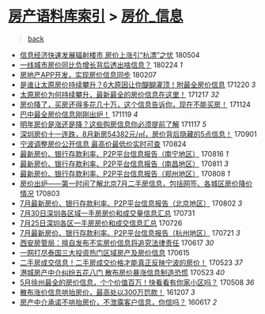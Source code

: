 [房产语料库索引](../../README.md)  > [房价_信息](房价_信息.md)
====
> [back](../README.md)

- [信息经济快速发展辐射楼市 房价上涨引“杭漂”之忧](http://jkwz.applinzi.com/ittc/7099209248984794122.html#%E4%BF%A1%E6%81%AF%E7%BB%8F%E6%B5%8E%E5%BF%AB%E9%80%9F%E5%8F%91%E5%B1%95%E8%BE%90%E5%B0%84%E6%A5%BC%E5%B8%82+%E6%88%BF%E4%BB%B7%E4%B8%8A%E6%B6%A8%E5%BC%95%E2%80%9C%E6%9D%AD%E6%BC%82%E2%80%9D%E4%B9%8B%E5%BF%A7) 180504  
- [一线城市房价同比负增长背后透出啥信息？](http://jkwz.applinzi.com/ittc/7073783960075502609.html#%E4%B8%80%E7%BA%BF%E5%9F%8E%E5%B8%82%E6%88%BF%E4%BB%B7%E5%90%8C%E6%AF%94%E8%B4%9F%E5%A2%9E%E9%95%BF%E8%83%8C%E5%90%8E%E9%80%8F%E5%87%BA%E5%95%A5%E4%BF%A1%E6%81%AF%EF%BC%9F) 180224 *1* 
- [房地产APP开发，实现房价信息同步](http://jkwz.applinzi.com/ittc/7067386875470152714.html#%E6%88%BF%E5%9C%B0%E4%BA%A7APP%E5%BC%80%E5%8F%91%EF%BC%8C%E5%AE%9E%E7%8E%B0%E6%88%BF%E4%BB%B7%E4%BF%A1%E6%81%AF%E5%90%8C%E6%AD%A5) 180207  
- [是谁让太原房价持续攀升？6大原因让你醍醐灌顶！附最全房价信息](http://jkwz.applinzi.com/ittc/7049235653592613904.html#%E6%98%AF%E8%B0%81%E8%AE%A9%E5%A4%AA%E5%8E%9F%E6%88%BF%E4%BB%B7%E6%8C%81%E7%BB%AD%E6%94%80%E5%8D%87%EF%BC%9F6%E5%A4%A7%E5%8E%9F%E5%9B%A0%E8%AE%A9%E4%BD%A0%E9%86%8D%E9%86%90%E7%81%8C%E9%A1%B6%EF%BC%81%E9%99%84%E6%9C%80%E5%85%A8%E6%88%BF%E4%BB%B7%E4%BF%A1%E6%81%AF) 171220 *3* 
- [太原房价为何持续攀升，最新最全的房价信息在这里！](http://jkwz.applinzi.com/ittc/7047782084486104081.html#%E5%A4%AA%E5%8E%9F%E6%88%BF%E4%BB%B7%E4%B8%BA%E4%BD%95%E6%8C%81%E7%BB%AD%E6%94%80%E5%8D%87%EF%BC%8C%E6%9C%80%E6%96%B0%E6%9C%80%E5%85%A8%E7%9A%84%E6%88%BF%E4%BB%B7%E4%BF%A1%E6%81%AF%E5%9C%A8%E8%BF%99%E9%87%8C%EF%BC%81) 171217 *32* 
- [房价降了，买房还得多花几十万，这个信息告诉你，现在不能买房！](http://jkwz.applinzi.com/ittc/7039291240737145872.html#%E6%88%BF%E4%BB%B7%E9%99%8D%E4%BA%86%EF%BC%8C%E4%B9%B0%E6%88%BF%E8%BF%98%E5%BE%97%E5%A4%9A%E8%8A%B1%E5%87%A0%E5%8D%81%E4%B8%87%EF%BC%8C%E8%BF%99%E4%B8%AA%E4%BF%A1%E6%81%AF%E5%91%8A%E8%AF%89%E4%BD%A0%EF%BC%8C%E7%8E%B0%E5%9C%A8%E4%B8%8D%E8%83%BD%E4%B9%B0%E6%88%BF%EF%BC%81) 171124  
- [巴中最全房价信息刚刚出炉！](http://jkwz.applinzi.com/ittc/7037593929464153105.html#%E5%B7%B4%E4%B8%AD%E6%9C%80%E5%85%A8%E6%88%BF%E4%BB%B7%E4%BF%A1%E6%81%AF%E5%88%9A%E5%88%9A%E5%87%BA%E7%82%89%EF%BC%81) 171119 *4* 
- [明年房价是涨还是降？这些购房信息你必须提前了解](http://jkwz.applinzi.com/ittc/7036966602514367505.html#%E6%98%8E%E5%B9%B4%E6%88%BF%E4%BB%B7%E6%98%AF%E6%B6%A8%E8%BF%98%E6%98%AF%E9%99%8D%EF%BC%9F%E8%BF%99%E4%BA%9B%E8%B4%AD%E6%88%BF%E4%BF%A1%E6%81%AF%E4%BD%A0%E5%BF%85%E9%A1%BB%E6%8F%90%E5%89%8D%E4%BA%86%E8%A7%A3) 171117 *5* 
- [深圳房价十一连跌，8月新房54382元/㎡，房价背后隐藏的5点信息！](http://jkwz.applinzi.com/ittc/7008388348316746769.html#%E6%B7%B1%E5%9C%B3%E6%88%BF%E4%BB%B7%E5%8D%81%E4%B8%80%E8%BF%9E%E8%B7%8C%EF%BC%8C8%E6%9C%88%E6%96%B0%E6%88%BF54382%E5%85%83%2F%E3%8E%A1%EF%BC%8C%E6%88%BF%E4%BB%B7%E8%83%8C%E5%90%8E%E9%9A%90%E8%97%8F%E7%9A%845%E7%82%B9%E4%BF%A1%E6%81%AF%EF%BC%81) 170901  
- [宁波调整房价公开信息 最高价最低价实时可查](http://jkwz.applinzi.com/ittc/7005189483694408465.html#%E5%AE%81%E6%B3%A2%E8%B0%83%E6%95%B4%E6%88%BF%E4%BB%B7%E5%85%AC%E5%BC%80%E4%BF%A1%E6%81%AF+%E6%9C%80%E9%AB%98%E4%BB%B7%E6%9C%80%E4%BD%8E%E4%BB%B7%E5%AE%9E%E6%97%B6%E5%8F%AF%E6%9F%A5) 170824  
- [最新房价、银行存款利率、P2P平台信息报告（南宁地区）](http://jkwz.applinzi.com/ittc/7002392908995757073.html#%E6%9C%80%E6%96%B0%E6%88%BF%E4%BB%B7%E3%80%81%E9%93%B6%E8%A1%8C%E5%AD%98%E6%AC%BE%E5%88%A9%E7%8E%87%E3%80%81P2P%E5%B9%B3%E5%8F%B0%E4%BF%A1%E6%81%AF%E6%8A%A5%E5%91%8A%EF%BC%88%E5%8D%97%E5%AE%81%E5%9C%B0%E5%8C%BA%EF%BC%89) 170816 *1* 
- [最新房价、银行存款利率、P2P平台信息报告（南昌地区）](http://jkwz.applinzi.com/ittc/7000535234662368273.html#%E6%9C%80%E6%96%B0%E6%88%BF%E4%BB%B7%E3%80%81%E9%93%B6%E8%A1%8C%E5%AD%98%E6%AC%BE%E5%88%A9%E7%8E%87%E3%80%81P2P%E5%B9%B3%E5%8F%B0%E4%BF%A1%E6%81%AF%E6%8A%A5%E5%91%8A%EF%BC%88%E5%8D%97%E6%98%8C%E5%9C%B0%E5%8C%BA%EF%BC%89) 170811 *3* 
- [最新房价、银行存款利率、P2P平台信息报告（郑州地区）](http://jkwz.applinzi.com/ittc/6999421631943148560.html#%E6%9C%80%E6%96%B0%E6%88%BF%E4%BB%B7%E3%80%81%E9%93%B6%E8%A1%8C%E5%AD%98%E6%AC%BE%E5%88%A9%E7%8E%87%E3%80%81P2P%E5%B9%B3%E5%8F%B0%E4%BF%A1%E6%81%AF%E6%8A%A5%E5%91%8A%EF%BC%88%E9%83%91%E5%B7%9E%E5%9C%B0%E5%8C%BA%EF%BC%89) 170808 *1* 
- [房价出炉——第一时间了解北京7月二手房信息，包括网签、各城区房价降价情况](http://jkwz.applinzi.com/ittc/6997671661233767440.html#%E6%88%BF%E4%BB%B7%E5%87%BA%E7%82%89%E2%80%94%E2%80%94%E7%AC%AC%E4%B8%80%E6%97%B6%E9%97%B4%E4%BA%86%E8%A7%A3%E5%8C%97%E4%BA%AC7%E6%9C%88%E4%BA%8C%E6%89%8B%E6%88%BF%E4%BF%A1%E6%81%AF%EF%BC%8C%E5%8C%85%E6%8B%AC%E7%BD%91%E7%AD%BE%E3%80%81%E5%90%84%E5%9F%8E%E5%8C%BA%E6%88%BF%E4%BB%B7%E9%99%8D%E4%BB%B7%E6%83%85%E5%86%B5) 170803  
- [7月最新房价、银行存款利率、P2P平台信息报告（北京地区）](http://jkwz.applinzi.com/ittc/6997197809764533265.html#7%E6%9C%88%E6%9C%80%E6%96%B0%E6%88%BF%E4%BB%B7%E3%80%81%E9%93%B6%E8%A1%8C%E5%AD%98%E6%AC%BE%E5%88%A9%E7%8E%87%E3%80%81P2P%E5%B9%B3%E5%8F%B0%E4%BF%A1%E6%81%AF%E6%8A%A5%E5%91%8A%EF%BC%88%E5%8C%97%E4%BA%AC%E5%9C%B0%E5%8C%BA%EF%BC%89) 170802 *3* 
- [7月30日深圳各区域一手房房价和成交量信息汇总](http://jkwz.applinzi.com/ittc/6996412137663366160.html#7%E6%9C%8830%E6%97%A5%E6%B7%B1%E5%9C%B3%E5%90%84%E5%8C%BA%E5%9F%9F%E4%B8%80%E6%89%8B%E6%88%BF%E6%88%BF%E4%BB%B7%E5%92%8C%E6%88%90%E4%BA%A4%E9%87%8F%E4%BF%A1%E6%81%AF%E6%B1%87%E6%80%BB) 170731  
- [7月25日深圳各区一手房房价和成交信息汇总](http://jkwz.applinzi.com/ittc/6994550397178741777.html#7%E6%9C%8825%E6%97%A5%E6%B7%B1%E5%9C%B3%E5%90%84%E5%8C%BA%E4%B8%80%E6%89%8B%E6%88%BF%E6%88%BF%E4%BB%B7%E5%92%8C%E6%88%90%E4%BA%A4%E4%BF%A1%E6%81%AF%E6%B1%87%E6%80%BB) 170726  
- [7月最新房价、银行存款利率、P2P平台信息报告（杭州地区）](http://jkwz.applinzi.com/ittc/6992810193245963280.html#7%E6%9C%88%E6%9C%80%E6%96%B0%E6%88%BF%E4%BB%B7%E3%80%81%E9%93%B6%E8%A1%8C%E5%AD%98%E6%AC%BE%E5%88%A9%E7%8E%87%E3%80%81P2P%E5%B9%B3%E5%8F%B0%E4%BF%A1%E6%81%AF%E6%8A%A5%E5%91%8A%EF%BC%88%E6%9D%AD%E5%B7%9E%E5%9C%B0%E5%8C%BA%EF%BC%89) 170721 *3* 
- [西安房管局：擅自发布不实房价信息将追究法律责任](http://jkwz.applinzi.com/ittc/6980152797377856516.html#%E8%A5%BF%E5%AE%89%E6%88%BF%E7%AE%A1%E5%B1%80%EF%BC%9A%E6%93%85%E8%87%AA%E5%8F%91%E5%B8%83%E4%B8%8D%E5%AE%9E%E6%88%BF%E4%BB%B7%E4%BF%A1%E6%81%AF%E5%B0%86%E8%BF%BD%E7%A9%B6%E6%B3%95%E5%BE%8B%E8%B4%A3%E4%BB%BB) 170617 *30* 
- [一网打尽泰国三大投资热门区域房产及房价信息](http://jkwz.applinzi.com/ittc/6979394158669071365.html#%E4%B8%80%E7%BD%91%E6%89%93%E5%B0%BD%E6%B3%B0%E5%9B%BD%E4%B8%89%E5%A4%A7%E6%8A%95%E8%B5%84%E7%83%AD%E9%97%A8%E5%8C%BA%E5%9F%9F%E6%88%BF%E4%BA%A7%E5%8F%8A%E6%88%BF%E4%BB%B7%E4%BF%A1%E6%81%AF) 170615  
- [二手房成交信息！二手房成交价格才能真正反映宁波的房价！](http://jkwz.applinzi.com/ittc/6970857051486946309.html#%E4%BA%8C%E6%89%8B%E6%88%BF%E6%88%90%E4%BA%A4%E4%BF%A1%E6%81%AF%EF%BC%81%E4%BA%8C%E6%89%8B%E6%88%BF%E6%88%90%E4%BA%A4%E4%BB%B7%E6%A0%BC%E6%89%8D%E8%83%BD%E7%9C%9F%E6%AD%A3%E5%8F%8D%E6%98%A0%E5%AE%81%E6%B3%A2%E7%9A%84%E6%88%BF%E4%BB%B7%EF%BC%81) 170523 *37* 
- [港城房产中介纠纷五花八门 散布房价暴涨信息制造恐慌](http://jkwz.applinzi.com/ittc/6970832112608347141.html#%E6%B8%AF%E5%9F%8E%E6%88%BF%E4%BA%A7%E4%B8%AD%E4%BB%8B%E7%BA%A0%E7%BA%B7%E4%BA%94%E8%8A%B1%E5%85%AB%E9%97%A8+%E6%95%A3%E5%B8%83%E6%88%BF%E4%BB%B7%E6%9A%B4%E6%B6%A8%E4%BF%A1%E6%81%AF%E5%88%B6%E9%80%A0%E6%81%90%E6%85%8C) 170523 *40* 
- [5月徐州最全的房价信息，个个价值百万！快看看有你家小区吗？](http://jkwz.applinzi.com/ittc/6965352910379549701.html#5%E6%9C%88%E5%BE%90%E5%B7%9E%E6%9C%80%E5%85%A8%E7%9A%84%E6%88%BF%E4%BB%B7%E4%BF%A1%E6%81%AF%EF%BC%8C%E4%B8%AA%E4%B8%AA%E4%BB%B7%E5%80%BC%E7%99%BE%E4%B8%87%EF%BC%81%E5%BF%AB%E7%9C%8B%E7%9C%8B%E6%9C%89%E4%BD%A0%E5%AE%B6%E5%B0%8F%E5%8C%BA%E5%90%97%EF%BC%9F) 170508 *36* 
- [散布涨价信息哄抬房价，最高处以300万罚款！](http://jkwz.applinzi.com/ittc/6908803529195389956.html#%E6%95%A3%E5%B8%83%E6%B6%A8%E4%BB%B7%E4%BF%A1%E6%81%AF%E5%93%84%E6%8A%AC%E6%88%BF%E4%BB%B7%EF%BC%8C%E6%9C%80%E9%AB%98%E5%A4%84%E4%BB%A5300%E4%B8%87%E7%BD%9A%E6%AC%BE%EF%BC%81) 161207 *3* 
- [房产中介承诺不哄抬房价，不泄露客户信息，你信吗？](http://jkwz.applinzi.com/ittc/6844631533587268612.html#%E6%88%BF%E4%BA%A7%E4%B8%AD%E4%BB%8B%E6%89%BF%E8%AF%BA%E4%B8%8D%E5%93%84%E6%8A%AC%E6%88%BF%E4%BB%B7%EF%BC%8C%E4%B8%8D%E6%B3%84%E9%9C%B2%E5%AE%A2%E6%88%B7%E4%BF%A1%E6%81%AF%EF%BC%8C%E4%BD%A0%E4%BF%A1%E5%90%97%EF%BC%9F) 160617 *2* 
